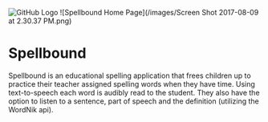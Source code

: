 ![GitHub Logo]()
![Spellbound Home Page](/images/Screen Shot 2017-08-09 at 2.30.37 PM.png)

# Spellbound

Spellbound is an educational spelling application that frees children up to practice their teacher assigned spelling words when they have time.  Using text-to-speech each word is audibly read to the student.  They also have the option to listen to a sentence, part of speech and the definition (utilizing the WordNik api).
